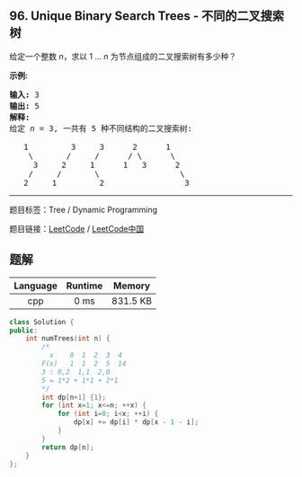 ## 96. Unique Binary Search Trees - 不同的二叉搜索树

<!--If you want to use the English description, use `question.content` instead-->

<p>给定一个整数 <em>n</em>，求以&nbsp;1 ...&nbsp;<em>n</em>&nbsp;为节点组成的二叉搜索树有多少种？</p>

<p><strong>示例:</strong></p>

<pre><strong>输入:</strong> 3
<strong>输出:</strong> 5
<strong>解释:
</strong>给定 <em>n</em> = 3, 一共有 5 种不同结构的二叉搜索树:

   1         3     3      2      1
    \       /     /      / \      \
     3     2     1      1   3      2
    /     /       \                 \
   2     1         2                 3</pre>



-----

题目标签：Tree / Dynamic Programming

题目链接：[LeetCode](https://leetcode.com/problems/unique-binary-search-trees/description/)  /  [LeetCode中国](https://leetcode-cn.com/problems/unique-binary-search-trees/description/)

## 题解



| Language | Runtime | Memory |
|:---:|:---:|:---:|
| cpp  | 0  ms | 831.5 KB |

```cpp
class Solution {
public:
    int numTrees(int n) {
        /*
          x    0  1  2  3  4
        F(x)   1  1  2  5  14
        3 : 0,2  1,1  2,0
        5 = 1*2 + 1*1 + 2*1
        */
        int dp[n+1] {1};
        for (int x=1; x<=n; ++x) {
            for (int i=0; i<x; ++i) {
                dp[x] += dp[i] * dp[x - 1 - i];
            }
        }
        return dp[n];
    }
};
```
